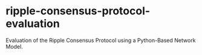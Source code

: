 # ripple-consensus-protocol-evaluation
Evaluation of the Ripple Consensus Protocol using a Python-Based Network Model.
